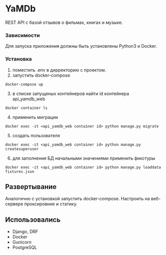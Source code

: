 # YaMDb

REST API с базой отзывов о фильмах, книгах и музыке.


### Зависимости

Для запуска приложения должны быть установлены Python3 и Docker.

### Установка

1) поместить .env в дирректорию с проектом.
2) запустить docker-compose
```
docker-compose up
```
3) в списке запущеных контейнеров найти id контейнера api_yamdb_web
```
docker container ls
```
4) применить миграции
```
docker exec -it <api_yamdb_web container id> python manage.py migrate
```
5) создать пользователя
```
docker exec -it <api_yamdb_web container id> python manage.py createsuperuser
```
6) для заполнения БД начальными значениями применить фикстуры
```
docker exec -it <api_yamdb_web container id> python manage.py loaddata fixtures.json
```

## Развертывание

Аналогично с установкой запустить docker-compose. Настроить на веб-сервере проксировние и статику.

## Использовались

* Django, DRF
* Docker
* Gunicorn
* PostgreSQL
